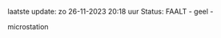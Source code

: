 laatste update: 
zo 26-11-2023 20:18   uur 
Status: FAALT - geel - 
<div class="service Y">microstation</div>
